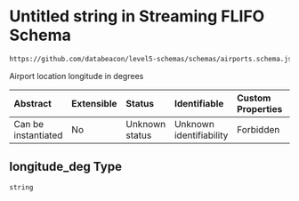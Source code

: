 # Untitled string in Streaming FLIFO Schema

```txt
https://github.com/databeacon/level5-schemas/schemas/airports.schema.json#/properties/longitude_deg
```

Airport location longitude in degrees

| Abstract            | Extensible | Status         | Identifiable            | Custom Properties | Additional Properties | Access Restrictions | Defined In                                                                      |
| :------------------ | :--------- | :------------- | :---------------------- | :---------------- | :-------------------- | :------------------ | :------------------------------------------------------------------------------ |
| Can be instantiated | No         | Unknown status | Unknown identifiability | Forbidden         | Allowed               | none                | [airports.schema.json\*](../../out/airports.schema.json "open original schema") |

## longitude\_deg Type

`string`
